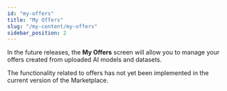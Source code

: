 ```yaml
---
id: "my-offers"
title: "My Offers"
slug: "/my-content/my-offers"
sidebar_position: 2
---
```


In the future releases, the **My Offers** screen will allow you to manage your offers created from uploaded AI models and datasets.

The functionality related to offers has not yet been implemented in the current version of the Marketplace.